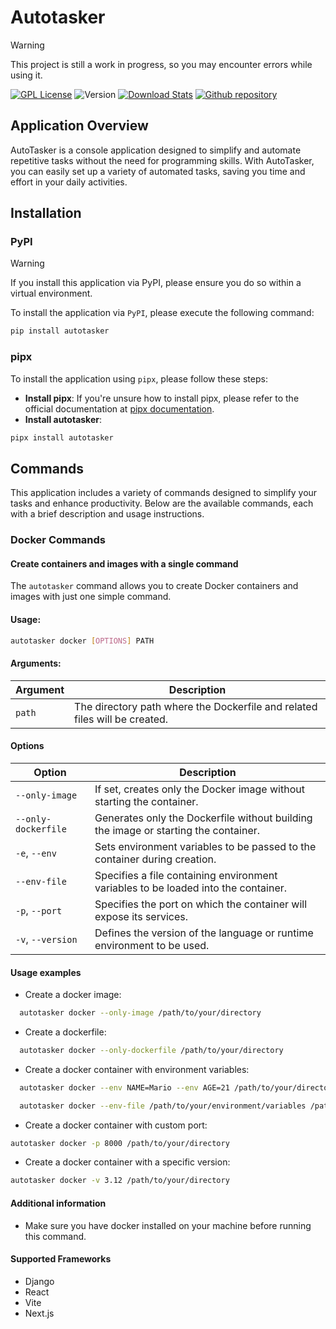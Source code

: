 # Autotasker
>[!WARNING]
>  This project is still a work in progress, so you may encounter errors while using it.

[![GPL License](https://img.shields.io/badge/license-GPL-blue.svg)](http://www.gnu.org/licenses/gpl-3.0) 
![Version](https://img.shields.io/badge/version-0.2.0-green.svg)
[![Download Stats](https://img.shields.io/pypi/dm/autotasker)](https://pypistats.org/packages/autotasker)
[![Github repository](https://img.shields.io/badge/GitHub-autotasker-purple)](https://github.com/mramosg7/autotasker)


## Application Overview

AutoTasker is a console application designed to simplify and automate repetitive tasks without the need for programming skills. With AutoTasker, you can easily set up a variety of automated tasks, saving you time and effort in your daily activities.

## Installation 
### PyPI
>[!WARNING]
>  If you install this application via PyPI, please ensure you do so within a virtual environment.

To install the application via `PyPI`, please execute the following command: 
```bash 
pip install autotasker
```
### pipx
To install the application using `pipx`, please follow these steps:

- **Install pipx**: If you're unsure how to install pipx, please refer to the official documentation at [pipx documentation](https://pipx.pypa.io/stable/).
- **Install autotasker**:
```bash 
pipx install autotasker 
```
## Commands
This application includes a variety of commands designed to simplify your tasks and enhance productivity. Below are the available commands, each with a brief description and usage instructions.
### Docker Commands
#### Create containers and images with a single command

The `autotasker` command allows you to create Docker containers and images with just one simple command.

#### Usage:
```bash
autotasker docker [OPTIONS] PATH
```

#### Arguments: 
| Argument                  | Description |
|---------------------------|-------------|
| `path`                    | The directory path where the Dockerfile and related files will be created.|

#### Options

| Option                 | Description                                                                                  |
|-----------------------|----------------------------------------------------------------------------------------------|
| `--only-image`        | If set, creates only the Docker image without starting the container.      
| `--only-dockerfile`        | Generates only the Dockerfile without building the image or starting the container.                      |
| `-e`, `--env`                | Sets environment variables to be passed to the container during creation.                   |
| `--env-file`          | Specifies a file containing environment variables to be loaded into the container.           |
| `-p`, `--port`        | Specifies the port on which the container will expose its services.                         |
| `-v`, `--version`     | Defines the version of the language or runtime environment to be used.                      |

#### Usage examples

  - Create a docker image:
  ```bash
    autotasker docker --only-image /path/to/your/directory
  ```
  - Create a dockerfile:
  ```bash
    autotasker docker --only-dockerfile /path/to/your/directory
  ```
  - Create a docker container with environment variables:
  ```bash
    autotasker docker --env NAME=Mario --env AGE=21 /path/to/your/directory
  ```
  ```bash
    autotasker docker --env-file /path/to/your/environment/variables /path/to/your/directory
  ```
  - Create a docker container with custom port:
  ```bash
  autotasker docker -p 8000 /path/to/your/directory
  ```
  - Create  a docker container with a specific version:
  ```bash
  autotasker docker -v 3.12 /path/to/your/directory
  ```

#### Additional information
- Make sure you have docker installed on your machine before running this command.

#### Supported Frameworks

- Django
- React
- Vite
- Next.js